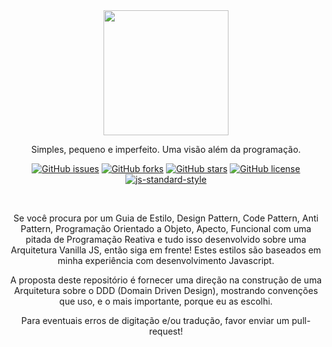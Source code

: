 <main align="center">
  <img src="https://raw.githubusercontent.com/oneOffJS/Rex.JS.Mark.II.Mark.II/master/RexJS.png" height="200px">
  <p>Simples, pequeno e imperfeito. Uma visão além da programação.</p>

  [![GitHub issues](https://img.shields.io/github/issues/oneOffJS/Rex.JS.Mark.II.svg)](https://github.com/oneOffJS/https://img.shields.io/github/issues/oneOffJS/Rex.JS.svg/issues)
  [![GitHub forks](https://img.shields.io/github/forks/oneOffJS/Rex.JS.Mark.II.svg)](https://github.com/oneOffJS/https://img.shields.io/github/issues/oneOffJS/Rex.JS.svg/network)
  [![GitHub stars](https://img.shields.io/github/stars/oneOffJS/Rex.JS.Mark.II.svg)](https://github.com/oneOffJS/https://img.shields.io/github/issues/oneOffJS/Rex.JS.svg/stargazers)
  [![GitHub license](https://img.shields.io/github/license/oneOffJS/Rex.JS.Mark.II.svg)](https://github.com/oneOffJS/https://img.shields.io/github/issues/oneOffJS/Rex.JS.svg/blob/master/LICENSE)
  [![js-standard-style](https://img.shields.io/badge/code%20style-standard-brightgreen.svg)](http://standardjs.com)

  <br>

  Se você procura por um Guia de Estilo, Design Pattern, Code Pattern, Anti Pattern, Programação Orientado a Objeto, Apecto, Funcional com uma pitada de Programação Reativa e tudo isso desenvolvido sobre uma Arquitetura Vanilla JS, então siga em frente! Estes estilos são baseados em minha experiência com desenvolvimento Javascript.

  A proposta deste repositório é fornecer uma direção na construção de uma Arquitetura sobre o DDD (Domain Driven Design), mostrando convenções que uso, e o mais importante, porque eu as escolhi.

  Para eventuais erros de digitação e/ou tradução, favor enviar um pull-request!
</main>
